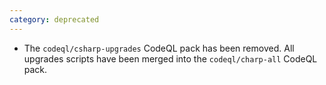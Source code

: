 ```yaml
---
category: deprecated
---
```

* The `codeql/csharp-upgrades` CodeQL pack has been removed. All upgrades scripts have been merged into the `codeql/charp-all` CodeQL pack.
